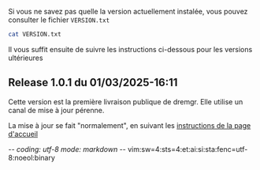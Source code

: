 Si vous ne savez pas quelle la version actuellement instalée, vous pouvez
consulter le fichier `VERSION.txt`
~~~sh
cat VERSION.txt
~~~

Il vous suffit ensuite de suivre les instructions ci-dessous pour les versions ultérieures

## Release 1.0.1 du 01/03/2025-16:11

Cette version est la première livraison publique de dremgr. Elle utilise un
canal de mise à jour pérenne.

La mise à jour se fait "normalement", en suivant les
[instructions de la page d'accueil](README.md)

-*- coding: utf-8 mode: markdown -*- vim:sw=4:sts=4:et:ai:si:sta:fenc=utf-8:noeol:binary
